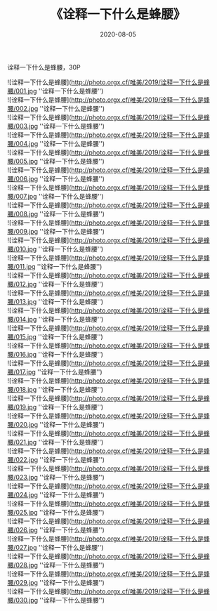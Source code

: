 ﻿---
layout: post
title:  《诠释一下什么是蜂腰》
date:   2020-08-05
image: http://photo.orgx.cf/唯美/2019/诠释一下什么是蜂腰/000.jpg
categories: [美女, 性感, 泳衣]
---

诠释一下什么是蜂腰，30P

![诠释一下什么是蜂腰](http://photo.orgx.cf/唯美/2019/诠释一下什么是蜂腰/001.jpg ''诠释一下什么是蜂腰'') <br>
![诠释一下什么是蜂腰](http://photo.orgx.cf/唯美/2019/诠释一下什么是蜂腰/002.jpg ''诠释一下什么是蜂腰'') <br>
![诠释一下什么是蜂腰](http://photo.orgx.cf/唯美/2019/诠释一下什么是蜂腰/003.jpg ''诠释一下什么是蜂腰'') <br>
![诠释一下什么是蜂腰](http://photo.orgx.cf/唯美/2019/诠释一下什么是蜂腰/004.jpg ''诠释一下什么是蜂腰'') <br>
![诠释一下什么是蜂腰](http://photo.orgx.cf/唯美/2019/诠释一下什么是蜂腰/005.jpg ''诠释一下什么是蜂腰'') <br>
![诠释一下什么是蜂腰](http://photo.orgx.cf/唯美/2019/诠释一下什么是蜂腰/006.jpg ''诠释一下什么是蜂腰'') <br>
![诠释一下什么是蜂腰](http://photo.orgx.cf/唯美/2019/诠释一下什么是蜂腰/007.jpg ''诠释一下什么是蜂腰'') <br>
![诠释一下什么是蜂腰](http://photo.orgx.cf/唯美/2019/诠释一下什么是蜂腰/008.jpg ''诠释一下什么是蜂腰'') <br>
![诠释一下什么是蜂腰](http://photo.orgx.cf/唯美/2019/诠释一下什么是蜂腰/009.jpg ''诠释一下什么是蜂腰'') <br>
![诠释一下什么是蜂腰](http://photo.orgx.cf/唯美/2019/诠释一下什么是蜂腰/010.jpg ''诠释一下什么是蜂腰'') <br>
![诠释一下什么是蜂腰](http://photo.orgx.cf/唯美/2019/诠释一下什么是蜂腰/011.jpg ''诠释一下什么是蜂腰'') <br>
![诠释一下什么是蜂腰](http://photo.orgx.cf/唯美/2019/诠释一下什么是蜂腰/012.jpg ''诠释一下什么是蜂腰'') <br>
![诠释一下什么是蜂腰](http://photo.orgx.cf/唯美/2019/诠释一下什么是蜂腰/013.jpg ''诠释一下什么是蜂腰'') <br>
![诠释一下什么是蜂腰](http://photo.orgx.cf/唯美/2019/诠释一下什么是蜂腰/014.jpg ''诠释一下什么是蜂腰'') <br>
![诠释一下什么是蜂腰](http://photo.orgx.cf/唯美/2019/诠释一下什么是蜂腰/015.jpg ''诠释一下什么是蜂腰'') <br>
![诠释一下什么是蜂腰](http://photo.orgx.cf/唯美/2019/诠释一下什么是蜂腰/016.jpg ''诠释一下什么是蜂腰'') <br>
![诠释一下什么是蜂腰](http://photo.orgx.cf/唯美/2019/诠释一下什么是蜂腰/017.jpg ''诠释一下什么是蜂腰'') <br>
![诠释一下什么是蜂腰](http://photo.orgx.cf/唯美/2019/诠释一下什么是蜂腰/018.jpg ''诠释一下什么是蜂腰'') <br>
![诠释一下什么是蜂腰](http://photo.orgx.cf/唯美/2019/诠释一下什么是蜂腰/019.jpg ''诠释一下什么是蜂腰'') <br>
![诠释一下什么是蜂腰](http://photo.orgx.cf/唯美/2019/诠释一下什么是蜂腰/020.jpg ''诠释一下什么是蜂腰'') <br>
![诠释一下什么是蜂腰](http://photo.orgx.cf/唯美/2019/诠释一下什么是蜂腰/021.jpg ''诠释一下什么是蜂腰'') <br>
![诠释一下什么是蜂腰](http://photo.orgx.cf/唯美/2019/诠释一下什么是蜂腰/022.jpg ''诠释一下什么是蜂腰'') <br>
![诠释一下什么是蜂腰](http://photo.orgx.cf/唯美/2019/诠释一下什么是蜂腰/023.jpg ''诠释一下什么是蜂腰'') <br>
![诠释一下什么是蜂腰](http://photo.orgx.cf/唯美/2019/诠释一下什么是蜂腰/024.jpg ''诠释一下什么是蜂腰'') <br>
![诠释一下什么是蜂腰](http://photo.orgx.cf/唯美/2019/诠释一下什么是蜂腰/025.jpg ''诠释一下什么是蜂腰'') <br>
![诠释一下什么是蜂腰](http://photo.orgx.cf/唯美/2019/诠释一下什么是蜂腰/026.jpg ''诠释一下什么是蜂腰'') <br>
![诠释一下什么是蜂腰](http://photo.orgx.cf/唯美/2019/诠释一下什么是蜂腰/027.jpg ''诠释一下什么是蜂腰'') <br>
![诠释一下什么是蜂腰](http://photo.orgx.cf/唯美/2019/诠释一下什么是蜂腰/028.jpg ''诠释一下什么是蜂腰'') <br>
![诠释一下什么是蜂腰](http://photo.orgx.cf/唯美/2019/诠释一下什么是蜂腰/029.jpg ''诠释一下什么是蜂腰'') <br>
![诠释一下什么是蜂腰](http://photo.orgx.cf/唯美/2019/诠释一下什么是蜂腰/030.jpg ''诠释一下什么是蜂腰'') <br>
